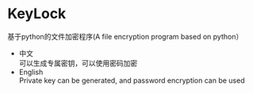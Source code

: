 # KeyLock
基于python的文件加密程序(A file encryption program based on python）  
- 中文    
可以生成专属密钥，可以使用密码加密      
- English        
Private key can be generated, and password encryption can be used
